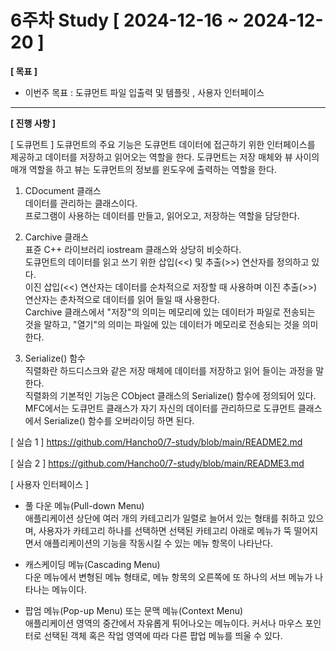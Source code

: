# 6주차 Study [ 2024-12-16 ~ 2024-12-20 ]

**[ 목표 ]**
- 이번주 목표 : 도큐먼트 파일 입출력 및 템플릿 , 사용자 인터페이스
-----

**[ 진행 사항 ]**

[ 도큐먼트 ]
도큐먼트의 주요 기능은 도큐먼트 데이터에 접근하기 위한 인터페이스를 제공하고 데이터를 저장하고 읽어오는 역할을 한다. 도큐먼트는 저장 매체와 뷰 사이의 매개 역할을 하고 뷰는 도큐먼트의 정보를 윈도우에 출력하는 역할을 한다.

1) CDocument 클래스<br>
데이터를 관리하는 클래스이다.<br>
프로그램이 사용하는 데이터를 만들고, 읽어오고, 저장하는 역할을 담당한다.

2) Carchive 클래스<br>
표쥰 C++ 라이브러리 iostream 클래스와 상당히 비슷하다.<br>
도큐먼트의 데이터를 읽고 쓰기 위한 삽입(<<) 및 추출(>>) 연산자를 정의하고 있다.<br>
이진 삽입(<<) 연산자는 데이터를 순차적으로 저장할 때 사용하며 이진 추출(>>) 연산자는 춘차적으로 데이터를 읽어 들일 때 사용한다.<br>
Carchive 클래스에서 "저장"의 의미는 메모리에 있는 데이터가 파일로 전송되는 것을 말하고, "열기"의 의미는 파일에 있는 데이터가 메모리로 전송되는 것을 의미한다.

3) Serialize() 함수<br>
직렬화란 하드디스크와 같은 저장 매체에 데이터를 저장하고 읽어 들이는 과정을 말한다.<br>
직렬화의 기본적인 기능은 CObject 클래스의 Serialize() 함수에 정의되어 있다.<br>
MFC에서는 도큐먼트 클래스가 자기 자신의 데이터를 관리하므로 도큐먼트 클래스에서 Serialize() 함수를 오버라이딩 하면 된다.

[ 실습 1 ]
https://github.com/Hancho0/7-study/blob/main/README2.md

[ 실습 2 ]
https://github.com/Hancho0/7-study/blob/main/README3.md

[ 사용자 인터페이스 ]

* 풀 다운 메뉴(Pull-down Menu)<br>
애플리케이션 상단에 여러 개의 카테고리가 일렬로 늘어서 있는 형태를 취하고 있으며, 사용자가 카테고리 하나를 선택하면 선택된 카테고리 아래로 메뉴가 뚝 떨어지면서 애플리케이션의 기능을 작동시킬 수 있는 메뉴 항목이 나타난다.

* 캐스케이딩 메뉴(Cascading Menu)<br>
다운 메뉴에서 변형된 메뉴 형태로, 메뉴 항목의 오른쪽에 또 하나의 서브 메뉴가 나타나는 메뉴이다.

* 팝엄 메뉴(Pop-up Menu) 또는 문맥 메뉴(Context Menu)<br>
애플리케이션 영역의 중간에서 자유롭게 튀어나오는 메뉴이다. 커서나 마우스 포인터로 선택된 객체 혹은 작업 영역에 따라 다른 팝업 메뉴를 띄울 수 있다.


